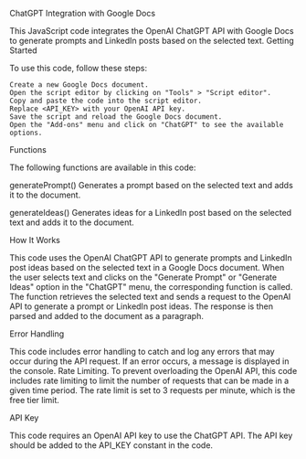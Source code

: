 ChatGPT Integration with Google Docs

This JavaScript code integrates the OpenAI ChatGPT API with Google Docs to generate prompts and LinkedIn posts based on the selected text.
Getting Started

To use this code, follow these steps:

    Create a new Google Docs document.
    Open the script editor by clicking on "Tools" > "Script editor".
    Copy and paste the code into the script editor.
    Replace <API_KEY> with your OpenAI API key.
    Save the script and reload the Google Docs document.
    Open the "Add-ons" menu and click on "ChatGPT" to see the available options.

Functions

The following functions are available in this code:

generatePrompt()
Generates a prompt based on the selected text and adds it to the document.

generateIdeas()
Generates ideas for a LinkedIn post based on the selected text and adds it to the document.

How It Works

This code uses the OpenAI ChatGPT API to generate prompts and LinkedIn post ideas based on the selected text in a Google Docs document. When the user selects text and clicks on the "Generate Prompt" or "Generate Ideas" option in the "ChatGPT" menu, the corresponding function is called. The function retrieves the selected text and sends a request to the OpenAI API to generate a prompt or LinkedIn post ideas. The response is then parsed and added to the document as a paragraph.

Error Handling

This code includes error handling to catch and log any errors that may occur during the API request. If an error occurs, a message is displayed in the console.
Rate Limiting. To prevent overloading the OpenAI API, this code includes rate limiting to limit the number of requests that can be made in a given time period. The rate limit is set to 3 requests per minute, which is the free tier limit.

API Key

This code requires an OpenAI API key to use the ChatGPT API. The API key should be added to the API_KEY constant in the code.

